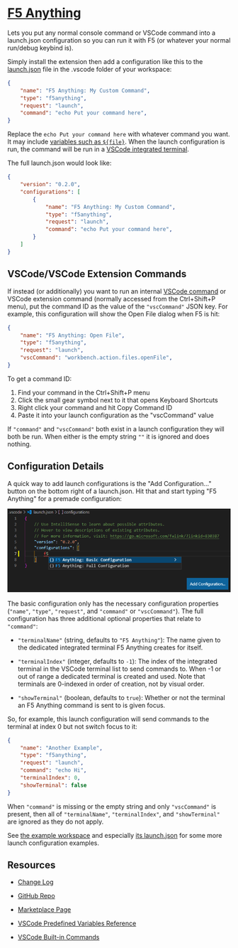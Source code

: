 # [F5 Anything](https://marketplace.visualstudio.com/items?itemName=discretegames.f5anything)

Lets you put any normal console command or VSCode command into a launch.json configuration
so you can run it with F5 (or whatever your normal run/debug keybind is).

Simply install the extension then add a configuration like this to the
[launch.json](https://code.visualstudio.com/docs/editor/debugging#_launch-configurations) file in the .vscode folder of your workspace:

```json
{
    "name": "F5 Anything: My Custom Command",
    "type": "f5anything",
    "request": "launch",
    "command": "echo Put your command here",
}
```

Replace the `echo Put your command here` with whatever command you want. It may include
[variables such as `${file}`](https://code.visualstudio.com/docs/editor/variables-reference).
When the launch configuration is run, the command will be run in a
[VSCode integrated terminal](https://code.visualstudio.com/docs/editor/integrated-terminal).

The full launch.json would look like:

```json
{
    "version": "0.2.0",
    "configurations": [
        {
            "name": "F5 Anything: My Custom Command",
            "type": "f5anything",
            "request": "launch",
            "command": "echo Put your command here",
        }
    ]
}
```

## VSCode/VSCode Extension Commands

If instead (or additionally) you want to run an internal [VSCode command](https://code.visualstudio.com/api/references/commands) or VSCode extension command (normally accessed from the Ctrl+Shift+P menu), put the command ID as the value of the `"vscCommand"` JSON key. For example, this configuration will show the Open File dialog when F5 is hit:

```json
{
    "name": "F5 Anything: Open File",
    "type": "f5anything",
    "request": "launch",
    "vscCommand": "workbench.action.files.openFile",
}
```

To get a command ID:

1. Find your command in the Ctrl+Shift+P menu
2. Click the small gear symbol next to it that opens Keyboard Shortcuts
3. Right click your command and hit Copy Command ID
4. Paste it into your launch configuration as the "vscCommand" value

If `"command"` and `"vscCommand"` both exist in a launch configuration they will both be run.
When either is the empty string `""` it is ignored and does nothing.

## Configuration Details

A quick way to add launch configurations is the "Add Configuration..." button on the bottom right of a launch.json.
Hit that and start typing "F5 Anything" for a premade configuration:

![adding configurations example screenshot](./configurations.png "Adding Configurations")

The basic configuration only has the necessary configuration properties (`"name"`, `"type"`, `"request"`, and `"command"` or `"vscCommand"`). The full configuration has three additional optional properties that relate to `"command"`:

-   `"terminalName"` (string, defaults to `"F5 Anything"`):
The name given to the dedicated integrated terminal F5 Anything creates for itself.

-   `"terminalIndex"` (integer, defaults to `-1`):
The index of the integrated terminal in the VSCode terminal list to send commands to. When -1 or out of range
a dedicated terminal is created and used. Note that terminals are 0-indexed in order of creation, not by visual order.

-   `"showTerminal"` (boolean, defaults to `true`):
Whether or not the terminal an F5 Anything command is sent to is given focus.

So, for example, this launch configuration will send commands to the terminal at index 0 but not switch focus to it:

```json
{
    "name": "Another Example",
    "type": "f5anything",
    "request": "launch",
    "command": "echo Hi",
    "terminalIndex": 0,
    "showTerminal": false
}
```

When `"command"` is missing or the empty string and only `"vscCommand"` is present, then all of `"terminalName"`, `"terminalIndex"`, and `"showTerminal"` are ignored as they do not apply.

See [the example workspace](https://github.com/discretegames/f5anything/tree/main/exampleWorkspace)
and especially [its launch.json](https://github.com/discretegames/f5anything/blob/main/exampleWorkspace/.vscode/launch.json) for some more launch configuration examples.

## Resources

-   [Change Log](https://marketplace.visualstudio.com/items/discretegames.f5anything/changelog)

-   [GitHub Repo](https://github.com/discretegames/f5anything)

-   [Marketplace Page](https://marketplace.visualstudio.com/items?itemName=discretegames.f5anything)

-   [VSCode Predefined Variables Reference](https://code.visualstudio.com/docs/editor/variables-reference)

-   [VSCode Built-in Commands](https://code.visualstudio.com/api/references/commands)

